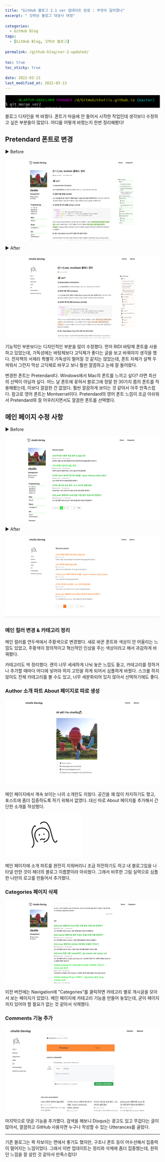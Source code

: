 ```yaml
---
title: "GitHub 블로그 2.1 ver 업데이트 완료 : 무엇이 달라졌나"
excerpt: " 깃허브 블로그 대공사 여정"

categories:
  - GitHub Blog
tags:
  - [GitHub Blog, 깃허브 블로그]

permalink: /github-blog/ver-2-updated/

toc: true
toc_sticky: true
 
date: 2022-03-13
last_modified_at: 2022-03-13
---
```


![merge-command](/assets/images/posts_img/github-blog-ver-2-updated/merge_cmd.png)

블로그 디자인을 싹 바꿨다. 폰트가 마음에 안 들어서 시작한 작업인데 생각보다 수정하고 싶은 부분들이 많았다. 어디를 어떻게 바꿨는지 한번 정리해봤다!


## Pretendard 폰트로 변경

▶ Before

![ver1_post.png](/assets/images/posts_img/github-blog-ver-2-updated/ver1_post.png)

▶ After

![ver2_post.png](/assets/images/posts_img/github-blog-ver-2-updated/ver2_post.png)

기능적인 부분보다는 디자인적인 부분을 많이 수정했다. 먼저 RIDI 바탕체 폰트를 사용하고 있었는데, 가독성에는 바탕체보다 고딕체가 좋다는 글을 보고 바꿔야지 생각을 했다. 전자책의 서체라 특별히 가독성이 떨어질 것 같지는 않았는데, 폰트 자체가 살짝 두꺼워서 그런지 막상 고딕체로 바꾸고 보니 훨씬 깔끔하고 눈에 잘 들어왔다.

변경한 폰트는 Pretendard다. Windows에서 Mac의 폰트를 느끼고 싶다? 라면 최선의 선택이 아닐까 싶다. 어느 날 폰트에 꽂혀서 블로그에 정말 한 30가지 쯤의 폰트를 적용해봤는데, 이보다 깔끔한 건 없었다. 훨씬 깔끔하게 보이는 것 같아서 아주 만족스럽다. 참고로 영어 폰트는 Montserrat이다. Pretendard의 영어 폰트 느낌이 조금 아쉬워서 Pretendard와 잘 어우러지면서도 깔끔한 폰트를 선택했다.

## 메인 페이지 수정 사항

▶ Before

![ver1_main](/assets/images/posts_img/github-blog-ver-2-updated/ver1_main.png)

▶ After

![ver2_main](/assets/images/posts_img/github-blog-ver-2-updated/ver2_main.png)

### 메인 컬러 변경 & 카테고리 정리

메인 컬러를 연두색에서 주황색으로 변경했다. 새로 바꾼 폰트와 색상이 안 어울리는 느낌도 있었고, 주황색이 창의적이고 혁신적인 인상을 주는 색상이라고 해서 과감하게 바꿔봤다.

카테고리도 싹 정리했다. 괜히 너무 세세하게 나눠 놓은 느낌도 들고, 카테고리를 정하거나 추가할 때마다 어디에 넣어야 하지 고민을 하게 되어서 심플하게 바꿨다. 스크롤 하지 않아도 전체 카테고리를 볼 수도 있고, 너무 세분화되어 있지 않아서 선택하기에도 좋다.

### Author 소개 파트 About 페이지로 따로 생성

![ver2_about](/assets/images/posts_img/github-blog-ver-2-updated/ver2_about.png)

메인 페이지에서 계속 보이는 나의 소개란도 지웠다. 공간을 꽤 많이 차지하기도 했고, 포스트에 좀더 집중하도록 하기 위해서 없앴다. 대신 따로 About 페이지를 추가해서 간단한 소개를 작성했다.

<img src="/assets/images/posts_img/github-blog-ver-2-updated/ver2_logo.png" width="50%" height="50%" alt="ver2_logo" />

메인 페이지에 소개 파트를 완전히 지워버리니 조금 허전하기도 하고 내 블로그임을 나타낼 만한 것이 헤더의 블로그 이름뿐이라 아쉬웠다. 그래서 비루한 그림 실력으로 심플한 나만의 로고를 만들어서 추가했다.

### Categories 페이지 삭제

![ver1_categories](/assets/images/posts_img/github-blog-ver-2-updated/ver1_categories.png)

이전 버전에는 Navigation에 "Categories"를 클릭하면 카테고리 별로 게시글을 모아서 보는 페이지가 있었다. 메인 페이지에 카테고리 기능을 만들어 놓았는데, 굳이 페이지까지 있어야 할 필요가 없는 것 같아서 삭제했다.

### Comments 기능 추가

![ver2_comments](/assets/images/posts_img/github-blog-ver-2-updated/ver2_comments.png)

마지막으로 댓글 기능을 추가했다. 검색을 해보니 Disqus는 광고도 있고 무겁다는 글이 많아서, 깔끔하고 GitHub 사용자면 누구나 작성할 수 있는 Utterances를 골랐다.

---

기존 블로그는 꽉 차보이는 면에서 좋기도 했지만, 구조나 폰트 등이 어수선해서 집중력이 떨어지는 느낌이었다. 그래서 이번 업데이트는 정리와 삭제에 좀더 집중했는데, 원하던 느낌을 잘 살린 것 같아서 만족스럽다!